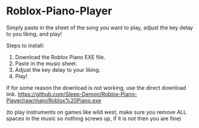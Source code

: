 # Roblox-Piano-Player
Simply paste in the sheet of the song you want to play, adjust the key delay to you liking, and play!


Steps to install:


1. Download the Roblox Piano EXE file.
2. Paste in the music sheet.
3. Adjust the key delay to your liking.
4. Play!

If for some reason the download is not working, use the direct download link. https://github.com/Sleep-Demon/Roblox-Piano-Player/raw/main/Roblox%20Piano.exe

(to play instruments on games like wild west, make sure you remove ALL spaces in the music so nothing screws up, if it is not then you are fine)
